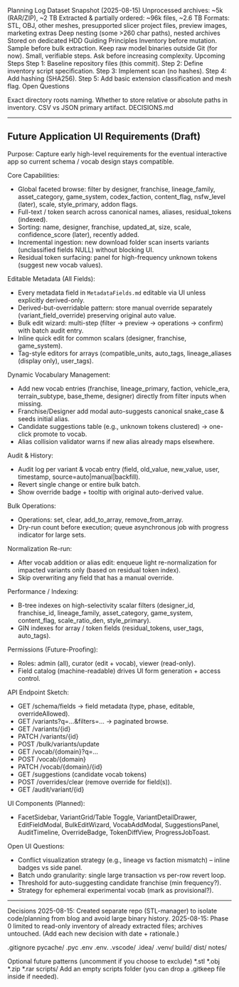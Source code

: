Planning Log
Dataset Snapshot (2025-08-15)
Unprocessed archives: ~5k (RAR/ZIP), ~2 TB
Extracted & partially ordered: ~96k files, ~2.6 TB
Formats: STL, OBJ, other meshes, presupported slicer project files, preview images, marketing extras
Deep nesting (some >260 char paths), nested archives
Stored on dedicated HDD
Guiding Principles
Inventory before mutation.
Sample before bulk extraction.
Keep raw model binaries outside Git (for now).
Small, verifiable steps.
Ask before increasing complexity.
Upcoming Steps
Step 1: Baseline repository files (this commit).
Step 2: Define inventory script specification.
Step 3: Implement scan (no hashes).
Step 4: Add hashing (SHA256).
Step 5: Add basic extension classification and mesh flag.
Open Questions

Exact directory roots naming.
Whether to store relative or absolute paths in inventory.
CSV vs JSON primary artifact.
DECISIONS.md

---
## Future Application UI Requirements (Draft)

Purpose: Capture early high-level requirements for the eventual interactive app so current schema / vocab design stays compatible.

Core Capabilities:
- Global faceted browse: filter by designer, franchise, lineage_family, asset_category, game_system, codex_faction, content_flag, nsfw_level (later), scale, style_primary, addon flags.
- Full-text / token search across canonical names, aliases, residual_tokens (indexed).
- Sorting: name, designer, franchise, updated_at, size, scale, confidence_score (later), recently added.
- Incremental ingestion: new download folder scan inserts variants (unclassified fields NULL) without blocking UI.
- Residual token surfacing: panel for high-frequency unknown tokens (suggest new vocab values).

Editable Metadata (All Fields):
- Every metadata field in `MetadataFields.md` editable via UI unless explicitly derived-only.
- Derived-but-overridable pattern: store manual override separately (variant_field_override) preserving original auto value.
- Bulk edit wizard: multi-step (filter -> preview -> operations -> confirm) with batch audit entry.
- Inline quick edit for common scalars (designer, franchise, game_system).
- Tag-style editors for arrays (compatible_units, auto_tags, lineage_aliases (display only), user_tags).

Dynamic Vocabulary Management:
- Add new vocab entries (franchise, lineage_primary, faction, vehicle_era, terrain_subtype, base_theme, designer) directly from filter inputs when missing.
- Franchise/Designer add modal auto-suggests canonical snake_case & seeds initial alias.
- Candidate suggestions table (e.g., unknown tokens clustered) -> one-click promote to vocab.
- Alias collision validator warns if new alias already maps elsewhere.

Audit & History:
- Audit log per variant & vocab entry (field, old_value, new_value, user, timestamp, source=auto|manual|backfill).
- Revert single change or entire bulk batch.
- Show override badge + tooltip with original auto-derived value.

Bulk Operations:
- Operations: set, clear, add_to_array, remove_from_array.
- Dry-run count before execution; queue asynchronous job with progress indicator for large sets.

Normalization Re-run:
- After vocab addition or alias edit: enqueue light re-normalization for impacted variants only (based on residual token index).
- Skip overwriting any field that has a manual override.

Performance / Indexing:
- B-tree indexes on high-selectivity scalar filters (designer_id, franchise_id, lineage_family, asset_category, game_system, content_flag, scale_ratio_den, style_primary).
- GIN indexes for array / token fields (residual_tokens, user_tags, auto_tags).

Permissions (Future-Proofing):
- Roles: admin (all), curator (edit + vocab), viewer (read-only).
- Field catalog (machine-readable) drives UI form generation + access control.

API Endpoint Sketch:
- GET /schema/fields -> field metadata (type, phase, editable, overrideAllowed).
- GET /variants?q=...&filters=... -> paginated browse.
- GET /variants/{id}
- PATCH /variants/{id}
- POST /bulk/variants/update
- GET /vocab/{domain}?q=...
- POST /vocab/{domain}
- PATCH /vocab/{domain}/{id}
- GET /suggestions (candidate vocab tokens)
- POST /overrides/clear (remove override for field(s)).
- GET /audit/variant/{id}

UI Components (Planned):
- FacetSidebar, VariantGrid/Table Toggle, VariantDetailDrawer, EditFieldModal, BulkEditWizard, VocabAddModal, SuggestionsPanel, AuditTimeline, OverrideBadge, TokenDiffView, ProgressJobToast.

Open UI Questions:
- Conflict visualization strategy (e.g., lineage vs faction mismatch) – inline badges vs side panel.
- Batch undo granularity: single large transaction vs per-row revert loop.
- Threshold for auto-suggesting candidate franchise (min frequency?).
- Strategy for ephemeral experimental vocab (mark as provisional?).

---

Decisions
2025-08-15: Created separate repo (STL-manager) to isolate code/planning from blog and avoid large binary history. 2025-08-15: Phase 0 limited to read-only inventory of already extracted files; archives untouched. (Add each new decision with date + rationale.)

.gitignore pycache/ .pyc .env .env. .vscode/ .idea/ .venv/ build/ dist/ notes/

Optional future patterns (uncomment if you choose to exclude)
*.stl
*.obj
*.zip
*.rar
scripts/ Add an empty scripts folder (you can drop a .gitkeep file inside if needed).